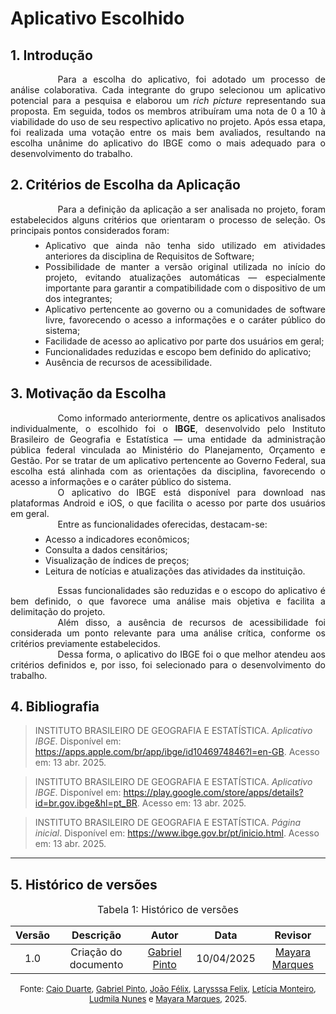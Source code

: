 # Aplicativo Escolhido

## 1. Introdução

<div style="text-align: justify; text-indent: 2cm;">
Para a escolha do aplicativo, foi adotado um processo de análise colaborativa. Cada integrante do grupo selecionou um aplicativo potencial para a pesquisa e elaborou um <i>rich picture</i> representando sua proposta. Em seguida, todos os membros atribuíram uma nota de 0 a 10 à viabilidade do uso de seu respectivo aplicativo no projeto. Após essa etapa, foi realizada uma votação entre os mais bem avaliados, resultando na escolha unânime do aplicativo do IBGE como o mais adequado para o desenvolvimento do trabalho.
</div>

## 2. Critérios de Escolha da Aplicação

<div style="text-align: justify; text-indent: 2cm;">
Para a definição da aplicação a ser analisada no projeto, foram estabelecidos alguns critérios que orientaram o processo de seleção. Os principais pontos considerados foram:
</div>
<ul style="text-align: justify; padding-left: 4em; margin-top: 0.5em;">

<li>Aplicativo que ainda não tenha sido utilizado em atividades anteriores da disciplina de Requisitos de Software;
<li>Possibilidade de manter a versão original utilizada no início do projeto, evitando atualizações automáticas — especialmente importante para garantir a compatibilidade com o dispositivo de um dos integrantes;
<li>Aplicativo pertencente ao governo ou a comunidades de software livre, favorecendo o acesso a informações e o caráter público do sistema;
<li>Facilidade de acesso ao aplicativo por parte dos usuários em geral;
<li>Funcionalidades reduzidas e escopo bem definido do aplicativo;
<li>Ausência de recursos de acessibilidade.

</ul>

## 3. Motivação da Escolha

<div style="text-align: justify; text-indent: 2cm;">
Como informado anteriormente, dentre os aplicativos analisados individualmente, o escolhido foi o <b>IBGE</b>, desenvolvido pelo Instituto Brasileiro de Geografia e Estatística — uma entidade da administração pública federal vinculada ao Ministério do Planejamento, Orçamento e Gestão. Por se tratar de um aplicativo pertencente ao Governo Federal, sua escolha está alinhada com as orientações da disciplina, favorecendo o acesso a informações e o caráter público do sistema.
</div>

<div style="text-align: justify; text-indent: 2cm;">
O aplicativo do IBGE está disponível para download nas plataformas Android e iOS, o que facilita o acesso por parte dos usuários em geral.
</div>

<div style="text-align: justify; text-indent: 2cm;">
Entre as funcionalidades oferecidas, destacam-se:
</div>
<ul style="text-align: justify; padding-left: 4em; margin-top: 0.5em;">
<li>Acesso a indicadores econômicos;
<li>Consulta a dados censitários;
<li>Visualização de índices de preços;
<li>Leitura de notícias e atualizações das atividades da instituição.
</ul>

<div style="text-align: justify; text-indent: 2cm;">
Essas funcionalidades são reduzidas e o escopo do aplicativo é bem definido, o que favorece uma análise mais objetiva e facilita a delimitação do projeto.
</div>

<div style="text-align: justify; text-indent: 2cm;">
Além disso, a ausência de recursos de acessibilidade foi considerada um ponto relevante para uma análise crítica, conforme os critérios previamente estabelecidos.
</div>

<div style="text-align: justify; text-indent: 2cm;">
Dessa forma, o aplicativo do IBGE foi o que melhor atendeu aos critérios definidos e, por isso, foi selecionado para o desenvolvimento do trabalho.
</div>

## 4. Bibliografia

> INSTITUTO BRASILEIRO DE GEOGRAFIA E ESTATÍSTICA. *Aplicativo IBGE*. Disponível em: <https://apps.apple.com/br/app/ibge/id1046974846?l=en-GB>. Acesso em: 13 abr. 2025.

> INSTITUTO BRASILEIRO DE GEOGRAFIA E ESTATÍSTICA. *Aplicativo IBGE*. Disponível em: <https://play.google.com/store/apps/details?id=br.gov.ibge&hl=pt_BR>. Acesso em: 13 abr. 2025.

> INSTITUTO BRASILEIRO DE GEOGRAFIA E ESTATÍSTICA. *Página inicial*. Disponível em: <https://www.ibge.gov.br/pt/inicio.html>. Acesso em: 13 abr. 2025.

---

## 5. Histórico de versões

<font size="3"><p style="text-align: center">Tabela 1: Histórico de versões</p></font>

| Versão |Descrição     |Autor                                       |Data    |Revisor|
|:-:     | :-:          | :-:                                        | :-:        |:-:|
|1.0     |Criação do documento|[Gabriel Pinto](https://github.com/GabrielSPinto)| 10/04/2025 | [Mayara Marques](https://github.com/maymarquee)|

<font size="2"><p style="text-align: center">Fonte: [Caio Duarte](https://github.com/caioduart3), [Gabriel Pinto](https://github.com/GabrielSPinto), [João Félix](https://github.com/joaofmoreiraa), [Larysssa Felix](https://github.com/felixlaryssa), [Letícia Monteiro](https://github.com/LeticiaMonteiroo), [Ludmila Nunes](https://github.com/ludmilaaysha) e [Mayara Marques](https://github.com/maymarquee), 2025.</p></font> 
